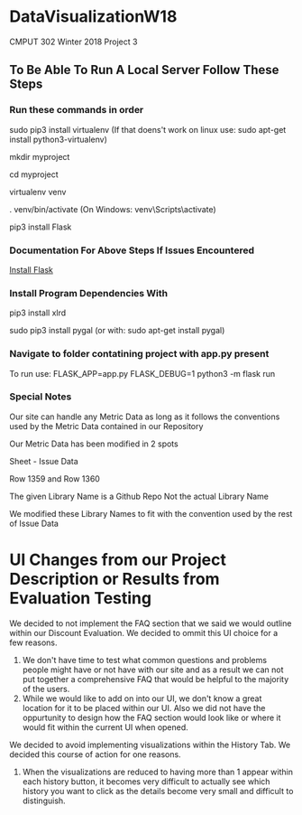 # DataVisualizationW18
CMPUT 302  Winter 2018 Project 3

## To Be Able To Run A Local Server Follow These Steps
### Run these commands in order
sudo pip3 install virtualenv (If that doens't work on linux use: sudo apt-get install python3-virtualenv)

mkdir myproject

cd myproject

virtualenv venv

. venv/bin/activate (On Windows: venv\Scripts\activate)

pip3 install Flask

### Documentation For Above Steps If Issues Encountered
[Install Flask](http://flask.pocoo.org/docs/0.12/installation/#installation)

### Install Program Dependencies With
pip3 install xlrd

sudo pip3 install pygal (or with: sudo apt-get install pygal)

### Navigate to folder contatining project with app.py present

To run use: FLASK_APP=app.py FLASK_DEBUG=1 python3 -m flask run

### Special Notes
Our site can handle any Metric Data as long as it follows the conventions used by the Metric Data contained in our Repository

Our Metric Data has been modified in 2 spots

Sheet - Issue Data

Row 1359 and Row 1360

The given Library Name is a Github Repo Not the actual Library Name

We modified these Library Names to fit with the convention used by the rest of Issue Data

# UI Changes from our Project Description or Results from Evaluation Testing

We decided to not implement the FAQ section that we said we would outline within our Discount Evaluation. We decided to ommit this UI choice for a few reasons.
1. We don't have time to test what common questions and problems people might have or not have with our site and as a result we can not put together a comprehensive FAQ that would be helpful to the majority of the users.
2. While we would like to add on into our UI, we don't know a great location for it to be placed within our UI. Also we did not have the oppurtunity to design how the FAQ section would look like or where it would fit within the current UI when opened.

We decided to avoid implementing visualizations within the History Tab. We decided this course of action for one reasons.
1. When the visualizations are reduced to having more than 1 appear within each history button, it becomes very difficult to actually see which history you want to click as the details become very small and difficult to distinguish.
